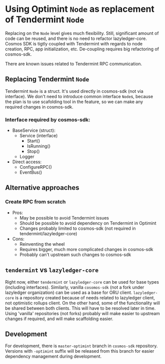 # Using Optimint `Node` as replacement of Tendermint `Node`

Replacing on the `Node` level gives much flexibility. Still, significant amount of code can be reused, and there is no need to refactor lazyledger-core.
Cosmos SDK is tigtly coupled with Tendermint with regards to node creation, RPC, app initialization, etc. De-coupling requires big refactoring of cosmos-sdk.

There are known issues related to Tendermint RPC communication. 

## Replacing Tendermint `Node`
Tendermint `Node` is a struct. It's used directly in cosmos-sdk (not via interface).
We don't need to introduce common interface `Node`s, because the plan is to use scafolding tool in the feature, so we can make any required changes in cosmos-sdk.
### Interface required by cosmos-sdk:
* BaseService (struct):
  * Service (interface)
	  * Start()
	  * IsRunning()
	  * Stop()
  * Logger
* Direct access:
  * ConfigureRPC()
  * EventBus()

## Alternative approaches
### Create RPC from scratch
* Pros:
  * May be possible to avoid Tendermint issues
  * Should be possible to avoid dependency on Tendermint in Optimint
  * Changes probably limited to cosmos-sdk (not required in tendermint/lazyledger-core) 
* Cons:
  * Reinventing the wheel
  * Requires bigger, much more complicated changes in cosmos-sdk
  * Probably can't upstream such changes to cosmos-sdk

## `tendermint` vs `lazyledger-core`
Right now, either `tendermint` or `lazyledger-core` can be used for base types (including interfaces). 
Similarly, vanilla `cosomos-sdk` (not a fork under lazyledger organization) can be used as a base for ORU client.
`lazyledger-core` is a repository created because of needs related to lazyledger client, not optimistic rollups client.
On the other hand, some of the functionality will be shared between both clients. This will have to be resolved later in time.
Using 'vanilla' repositories (not forks) probably will make easier to upstream changes if required, and will make scaffolding
easier.

## Development
For development, there is `master-optimint` branch in `cosmos-sdk` repository. Versions with `-optimint` suffix will be released from this branch for easier dependency management during development.

